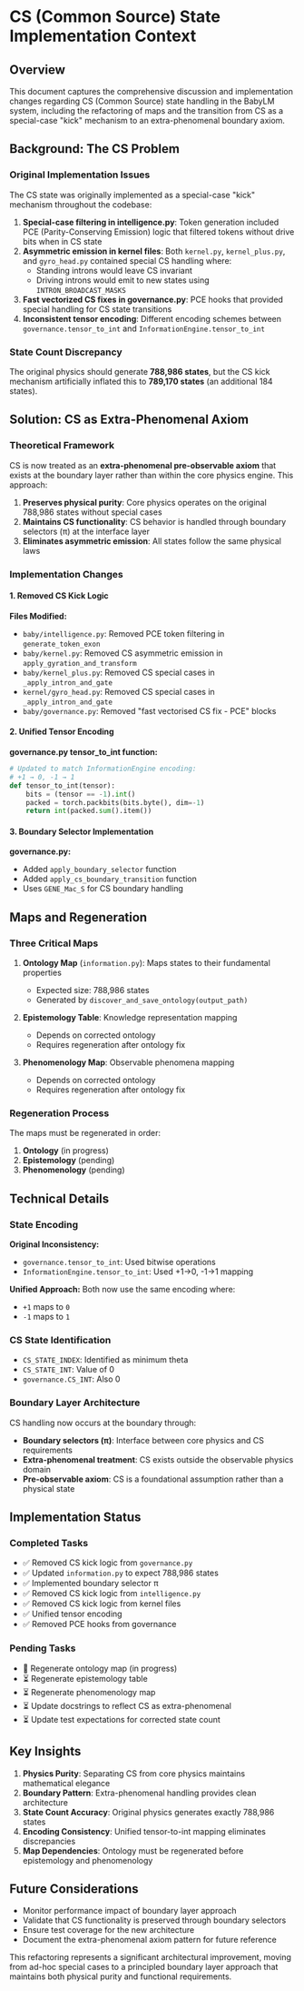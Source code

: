 # CS (Common Source) State Implementation Context

## Overview

This document captures the comprehensive discussion and implementation changes regarding CS (Common Source) state handling in the BabyLM system, including the refactoring of maps and the transition from CS as a special-case "kick" mechanism to an extra-phenomenal boundary axiom.

## Background: The CS Problem

### Original Implementation Issues

The CS state was originally implemented as a special-case "kick" mechanism throughout the codebase:

1. **Special-case filtering in intelligence.py**: Token generation included PCE (Parity-Conserving Emission) logic that filtered tokens without drive bits when in CS state
2. **Asymmetric emission in kernel files**: Both `kernel.py`, `kernel_plus.py`, and `gyro_head.py` contained special CS handling where:
   - Standing introns would leave CS invariant
   - Driving introns would emit to new states using `INTRON_BROADCAST_MASKS`
3. **Fast vectorized CS fixes in governance.py**: PCE hooks that provided special handling for CS state transitions
4. **Inconsistent tensor encoding**: Different encoding schemes between `governance.tensor_to_int` and `InformationEngine.tensor_to_int`

### State Count Discrepancy

The original physics should generate **788,986 states**, but the CS kick mechanism artificially inflated this to **789,170 states** (an additional 184 states).

## Solution: CS as Extra-Phenomenal Axiom

### Theoretical Framework

CS is now treated as an **extra-phenomenal pre-observable axiom** that exists at the boundary layer rather than within the core physics engine. This approach:

1. **Preserves physical purity**: Core physics operates on the original 788,986 states without special cases
2. **Maintains CS functionality**: CS behavior is handled through boundary selectors (π) at the interface layer
3. **Eliminates asymmetric emission**: All states follow the same physical laws

### Implementation Changes

#### 1. Removed CS Kick Logic

**Files Modified:**
- `baby/intelligence.py`: Removed PCE token filtering in `generate_token_exon`
- `baby/kernel.py`: Removed CS asymmetric emission in `apply_gyration_and_transform`
- `baby/kernel_plus.py`: Removed CS special cases in `_apply_intron_and_gate`
- `kernel/gyro_head.py`: Removed CS special cases in `_apply_intron_and_gate`
- `baby/governance.py`: Removed "fast vectorised CS fix - PCE" blocks

#### 2. Unified Tensor Encoding

**governance.py tensor_to_int function:**
```python
# Updated to match InformationEngine encoding:
# +1 → 0, -1 → 1
def tensor_to_int(tensor):
    bits = (tensor == -1).int()
    packed = torch.packbits(bits.byte(), dim=-1)
    return int(packed.sum().item())
```

#### 3. Boundary Selector Implementation

**governance.py:**
- Added `apply_boundary_selector` function
- Added `apply_cs_boundary_transition` function
- Uses `GENE_Mac_S` for CS boundary handling

## Maps and Regeneration

### Three Critical Maps

1. **Ontology Map** (`information.py`): Maps states to their fundamental properties
   - Expected size: 788,986 states
   - Generated by `discover_and_save_ontology(output_path)`

2. **Epistemology Table**: Knowledge representation mapping
   - Depends on corrected ontology
   - Requires regeneration after ontology fix

3. **Phenomenology Map**: Observable phenomena mapping
   - Depends on corrected ontology
   - Requires regeneration after ontology fix

### Regeneration Process

The maps must be regenerated in order:
1. **Ontology** (in progress)
2. **Epistemology** (pending)
3. **Phenomenology** (pending)

## Technical Details

### State Encoding

**Original Inconsistency:**
- `governance.tensor_to_int`: Used bitwise operations
- `InformationEngine.tensor_to_int`: Used +1→0, -1→1 mapping

**Unified Approach:**
Both now use the same encoding where:
- `+1` maps to `0`
- `-1` maps to `1`

### CS State Identification

- `CS_STATE_INDEX`: Identified as minimum theta
- `CS_STATE_INT`: Value of 0
- `governance.CS_INT`: Also 0

### Boundary Layer Architecture

CS handling now occurs at the boundary through:
- **Boundary selectors (π)**: Interface between core physics and CS requirements
- **Extra-phenomenal treatment**: CS exists outside the observable physics domain
- **Pre-observable axiom**: CS is a foundational assumption rather than a physical state

## Implementation Status

### Completed Tasks
- ✅ Removed CS kick logic from `governance.py`
- ✅ Updated `information.py` to expect 788,986 states
- ✅ Implemented boundary selector π
- ✅ Removed CS kick logic from `intelligence.py`
- ✅ Removed CS kick logic from kernel files
- ✅ Unified tensor encoding
- ✅ Removed PCE hooks from governance

### Pending Tasks
- 🔄 Regenerate ontology map (in progress)
- ⏳ Regenerate epistemology table
- ⏳ Regenerate phenomenology map
- ⏳ Update docstrings to reflect CS as extra-phenomenal
- ⏳ Update test expectations for corrected state count

## Key Insights

1. **Physics Purity**: Separating CS from core physics maintains mathematical elegance
2. **Boundary Pattern**: Extra-phenomenal handling provides clean architecture
3. **State Count Accuracy**: Original physics generates exactly 788,986 states
4. **Encoding Consistency**: Unified tensor-to-int mapping eliminates discrepancies
5. **Map Dependencies**: Ontology must be regenerated before epistemology and phenomenology

## Future Considerations

- Monitor performance impact of boundary layer approach
- Validate that CS functionality is preserved through boundary selectors
- Ensure test coverage for the new architecture
- Document the extra-phenomenal axiom pattern for future reference

This refactoring represents a significant architectural improvement, moving from ad-hoc special cases to a principled boundary layer approach that maintains both physical purity and functional requirements.